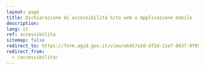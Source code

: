 ```yaml
---
layout: page
title: Dichiarazione di accessibilità Sito web e Applicazione mobile
description:
lang: it
ref: accessibilita
sitemap: false
redirect_to: https://form.agid.gov.it/view/e6457a10-df2d-11ef-8637-9f856ac3da10
redirect_from:
  - /accessibilita/
---
```


